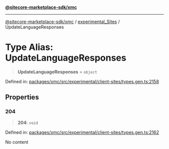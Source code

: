 [**@sitecore-marketplace-sdk/xmc**](../../../../README.md)

***

[@sitecore-marketplace-sdk/xmc](../../../../README.md) / [experimental\_Sites](../README.md) / UpdateLanguageResponses

# Type Alias: UpdateLanguageResponses

> **UpdateLanguageResponses** = `object`

Defined in: [packages/xmc/src/experimental/client-sites/types.gen.ts:2158](https://github.com/Sitecore/marketplace-sdk/blob/main/packages/xmc/src/experimental/client-sites/types.gen.ts#L2158)

## Properties

### 204

> **204**: `void`

Defined in: [packages/xmc/src/experimental/client-sites/types.gen.ts:2162](https://github.com/Sitecore/marketplace-sdk/blob/main/packages/xmc/src/experimental/client-sites/types.gen.ts#L2162)

No content
